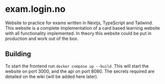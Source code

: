# exam.login.no
Website to practice for exams written in Nextjs, TypeScript and Tailwind.
This website is a complete implementation of a card based learning website with all functionality implemented.
In theory this website could be put in production and work out of the box.

## Building
To start the frontend run `docker compose up --build`. This will start the website on port 3000, and the api on port 8080. The secrets required are detailed on the wiki (will be added here later).